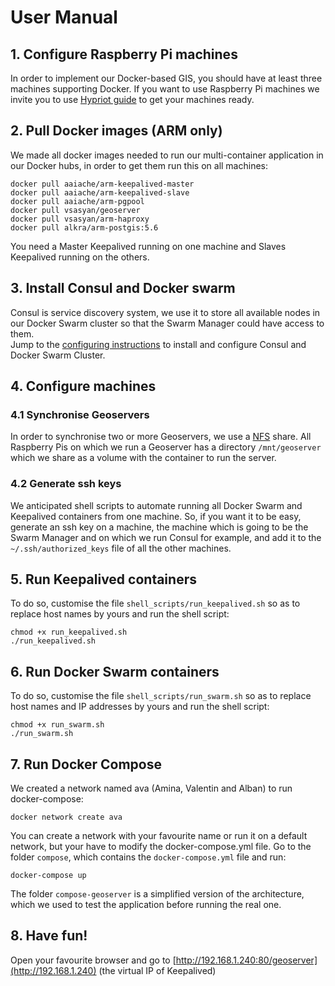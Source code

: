 # User Manual

## 1. Configure Raspberry Pi machines

In order to implement our Docker-based GIS, you should have at least three machines supporting Docker. If you want to use Raspberry Pi machines we invite you to use [Hypriot guide](http://blog.hypriot.com/getting-started-with-docker-on-your-arm-device/) to get your machines ready.


## 2. Pull Docker images (ARM only)

We made all docker images needed to run our multi-container application in our Docker hubs, in order to get them run this on all machines:

    docker pull aaiache/arm-keepalived-master
    docker pull aaiache/arm-keepalived-slave
    docker pull aaiache/arm-pgpool
    docker pull vsasyan/geoserver
    docker pull vsasyan/arm-haproxy
    docker pull alkra/arm-postgis:5.6

You need a Master Keepalived running on one machine and Slaves Keepalived running on the others.


## 3. Install Consul and Docker swarm

Consul is service discovery system, we use it to store all available nodes in our Docker Swarm cluster so that the Swarm Manager could have access to them.  
Jump to the [configuring instructions](../consul/config.md) to install and configure Consul and Docker Swarm Cluster.


## 4. Configure machines
### 4.1 Synchronise Geoservers

In order to synchronise two or more Geoservers, we use a [NFS](NFS_Server.md) share.
All Raspberry Pis on which we run a Geoserver has a directory `/mnt/geoserver` which we share as a volume with the container to run the server.

### 4.2 Generate ssh keys

We anticipated shell scripts to automate running all Docker Swarm and Keepalived containers from one machine. So, if you want it to be easy, generate an ssh key on a machine, the machine which is going to be the Swarm Manager and on which we run Consul for example, and add it to the `~/.ssh/authorized_keys` file of all the other machines.


## 5. Run Keepalived containers

To do so, customise the file `shell_scripts/run_keepalived.sh` so as to replace host names by yours and run the shell script:

    chmod +x run_keepalived.sh
    ./run_keepalived.sh


## 6. Run Docker Swarm containers

To do so, customise the file `shell_scripts/run_swarm.sh` so as to replace host names and IP addresses by yours and run the shell script:

    chmod +x run_swarm.sh
    ./run_swarm.sh


## 7. Run Docker Compose

We created a network named ava (Amina, Valentin and Alban) to run docker-compose:

    docker network create ava

You can create a network with your favourite name or run it on a default network, but your have to modify the docker-compose.yml file.
Go to the folder `compose`, which contains the `docker-compose.yml` file and run:

    docker-compose up

The folder `compose-geoserver` is a simplified version of the architecture, which we used to test the application before running the real one.


## 8. Have fun!

Open your favourite browser and go to [http://192.168.1.240:80/geoserver](http://192.168.1.240) (the virtual IP of Keepalived)

